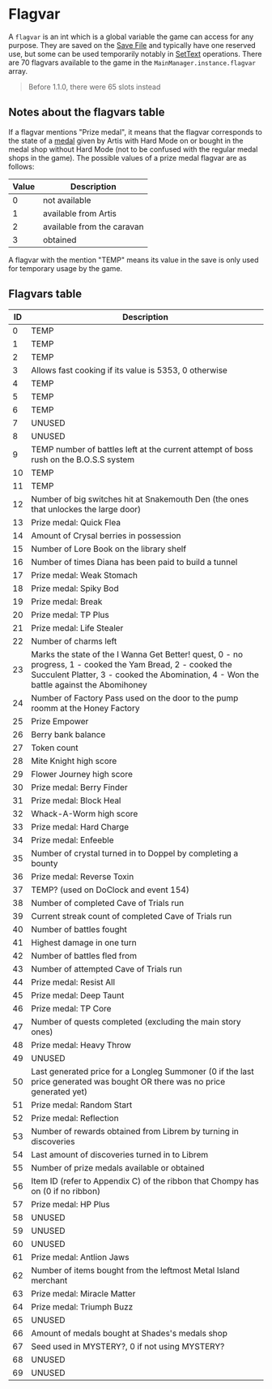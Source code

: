 # Flagvar

A `flagvar` is an int which is a global variable the game can access for any purpose. They are saved on the [Save File](../Save%20File.md) and typically have one reserved use, but some can be used temporarily notably in [SetText](../SetText/SetText.md) operations. There are 70 flagvars available to the game in the `MainManager.instance.flagvar` array.

 > 
 > Before 1.1.0, there were 65 slots instead

## Notes about the flagvars table

If a flagvar mentions "Prize medal", it means that the flagvar corresponds to the state of a [medal](../Enums%20and%20IDs/Medal.md) given by Artis with Hard Mode on or bought in the medal shop without Hard Mode (not to be confused with the regular medal shops in the game). The possible values of a prize medal flagvar are as follows:

|Value|Description|
|-----|-----------|
|0|not available|
|1|available from Artis|
|2|available from the caravan|
|3|obtained|

A flagvar with the mention "TEMP" means its value in the save is only used for temporary usage by the game.

## Flagvars table

|ID|Description|
|--|-----------|
|0|TEMP|
|1|TEMP|
|2|TEMP|
|3|Allows fast cooking if its value is 5353, 0 otherwise|
|4|TEMP|
|5|TEMP|
|6|TEMP|
|7|UNUSED|
|8|UNUSED|
|9|TEMP number of battles left at the current attempt of boss rush on the B.O.S.S system|
|10|TEMP|
|11|TEMP|
|12|Number of big switches hit at Snakemouth Den (the ones that unlockes the large door)|
|13|Prize medal: Quick Flea|
|14|Amount of Crysal berries in possession|
|15|Number of Lore Book on the library shelf|
|16|Number of times Diana has been paid to build a tunnel|
|17|Prize medal: Weak Stomach|
|18|Prize medal: Spiky Bod|
|19|Prize medal: Break|
|20|Prize medal: TP Plus|
|21|Prize medal: Life Stealer|
|22|Number of charms left|
|23|Marks the state of the I Wanna Get Better! quest, 0 - no progress, 1 - cooked the Yam Bread, 2 - cooked the Succulent Platter, 3 - cooked the Abomination, 4 - Won the battle against the Abomihoney|
|24|Number of Factory Pass used on the door to the pump roomm at the Honey Factory|
|25|Prize Empower|
|26|Berry bank balance|
|27|Token count|
|28|Mite Knight high score|
|29|Flower Journey high score|
|30|Prize medal: Berry Finder|
|31|Prize medal: Block Heal|
|32|Whack-A-Worm high score|
|33|Prize medal: Hard Charge|
|34|Prize medal: Enfeeble|
|35|Number of crystal turned in to Doppel by completing a bounty|
|36|Prize medal: Reverse Toxin|
|37|TEMP? (used on DoClock and event 154)|
|38|Number of completed Cave of Trials run|
|39|Current streak count of completed Cave of Trials run|
|40|Number of battles fought|
|41|Highest damage in one turn|
|42|Number of battles fled from|
|43|Number of attempted Cave of Trials run|
|44|Prize medal: Resist All|
|45|Prize medal: Deep Taunt|
|46|Prize medal: TP Core|
|47|Number of quests completed (excluding the main story ones)|
|48|Prize medal: Heavy Throw|
|49|UNUSED|
|50|Last generated price for a Longleg Summoner (0 if the last price generated was bought OR there was no price generated yet)|
|51|Prize medal: Random Start|
|52|Prize medal: Reflection|
|53|Number of rewards obtained from Librem by turning in discoveries|
|54|Last amount of discoveries turned in to Librem|
|55|Number of prize medals available or obtained|
|56|Item ID (refer to Appendix C) of the ribbon that Chompy has on (0 if no ribbon)|
|57|Prize medal: HP Plus|
|58|UNUSED|
|59|UNUSED|
|60|UNUSED|
|61|Prize medal: Antlion Jaws|
|62|Number of items bought from the leftmost Metal Island merchant|
|63|Prize medal: Miracle Matter|
|64|Prize medal: Triumph Buzz|
|65|UNUSED|
|66|Amount of medals bought at Shades's medals shop|
|67|Seed used in MYSTERY?, 0 if not using MYSTERY?|
|68|UNUSED|
|69|UNUSED|
